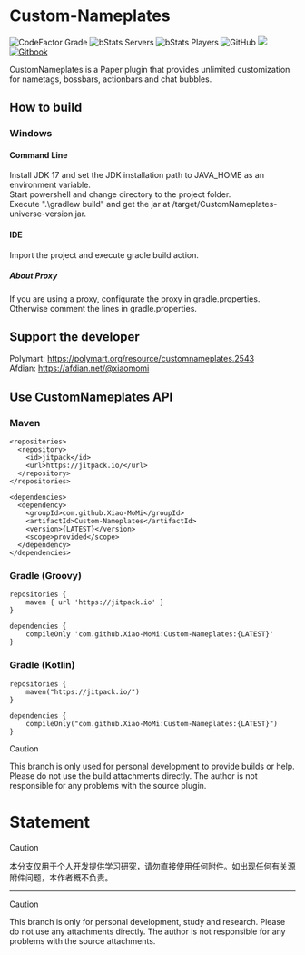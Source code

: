 # Custom-Nameplates

![CodeFactor Grade](https://img.shields.io/codefactor/grade/github/Xiao-MoMi/Custom-Nameplates)
![bStats Servers](https://img.shields.io/bstats/servers/16649)
![bStats Players](https://img.shields.io/bstats/players/16649)
![GitHub](https://img.shields.io/github/license/Xiao-MoMi/Custom-Nameplates)
[![](https://jitpack.io/v/Xiao-MoMi/Custom-Nameplates.svg)](https://jitpack.io/#Xiao-MoMi/Custom-Nameplates)
<a href="https://mo-mi.gitbook.io/xiaomomi-plugins/plugin-wiki/" alt="GitBook">
<img src="https://img.shields.io/badge/docs-gitbook-brightgreen" alt="Gitbook"/>
</a>

CustomNameplates is a Paper plugin that provides unlimited customization for nametags, bossbars, actionbars and chat bubbles.

## How to build

### Windows

#### Command Line
Install JDK 17 and set the JDK installation path to JAVA_HOME as an environment variable.\
Start powershell and change directory to the project folder.\
Execute ".\gradlew build" and get the jar at /target/CustomNameplates-universe-version.jar.

#### IDE
Import the project and execute gradle build action.

##### About Proxy
If you are using a proxy, configurate the proxy in gradle.properties. Otherwise comment the lines in gradle.properties.

## Support the developer

Polymart: https://polymart.org/resource/customnameplates.2543 \
Afdian: https://afdian.net/@xiaomomi

## Use CustomNameplates API

### Maven

```
<repositories>
  <repository>
    <id>jitpack</id>
    <url>https://jitpack.io/</url>
  </repository>
</repositories>
```
```
<dependencies>
  <dependency>
    <groupId>com.github.Xiao-MoMi</groupId>
    <artifactId>Custom-Nameplates</artifactId>
    <version>{LATEST}</version>
    <scope>provided</scope>
  </dependency>
</dependencies>
```
### Gradle (Groovy)

```
repositories {
    maven { url 'https://jitpack.io' }
}
```
```
dependencies {
    compileOnly 'com.github.Xiao-MoMi:Custom-Nameplates:{LATEST}'
}
```
### Gradle (Kotlin)

```
repositories {
    maven("https://jitpack.io/")
}
```
```
dependencies {
    compileOnly("com.github.Xiao-MoMi:Custom-Nameplates:{LATEST}")
}
```
> [!CAUTION]  
> This branch is only used for personal development to provide builds or help. Please do not use the build attachments directly. The author is not responsible for any problems with the source plugin.
# Statement

> [!CAUTION]  
> 本分支仅用于个人开发提供学习研究，请勿直接使用任何附件。如出现任何有关源附件问题，本作者概不负责。

---

> [!CAUTION]  
> This branch is only for personal development, study and research. Please do not use any attachments directly. The author is not responsible for any problems with the source attachments.
